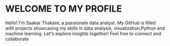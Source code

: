 
# WELCOME TO MY PROFILE

Hello! I'm Saakar Thakare, a passionate data analyst. My GitHub is filled with projects showcasing my skills in data analysis, visualization,Python and machine learning. Let's explore insights together! Feel free to connect and collaborate
